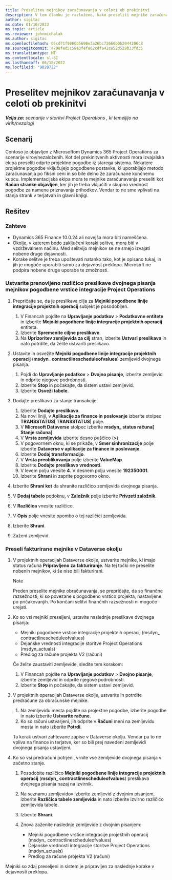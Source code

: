 ```yaml
---
title: Preselitev mejnikov zaračunavanja v celoti ob prekinitvi
description: V tem članku je razloženo, kako preseliti mejnike zaračunavanja s fiksno ceno, ki so bili stranki zaračunani za pogodbe o odprtih projektih pred datumom objave.
author: sigitac
ms.date: 01/10/2022
ms.topic: article
ms.reviewer: johnmichalak
ms.author: sigitac
ms.openlocfilehash: 05cd71f9860b5698e3a26bc72660b0b2044206c8
ms.sourcegitcommit: a798fed5c59e3fefa62cdfa42c852d529b33fd35
ms.translationtype: MT
ms.contentlocale: sl-SI
ms.lasthandoff: 06/18/2022
ms.locfileid: "9028722"
---
```

# <a name="migrate-fully-invoiced-billing-milestones-at-cutover"></a>Preselitev mejnikov zaračunavanja v celoti ob prekinitvi

_**Velja za:** scenarije v storitvi Project Operations , ki temeljijo na virih/nezalogi_

## <a name="scenario"></a>Scenarij

Contoso je objavljen z Microsoftom Dynamics 365 Project Operations za scenarije virov/nezaloženih. Kot del prekinitvenih aktivnosti mora izvajalska ekipa preseliti odprte projektne pogodbe iz starega sistema. Nekatere projektne pogodbe vključujejo pogodbene postavke, ki uporabljajo metodo zaračunavanja po fiksni ceni in so bile delno že zaračunane končnemu kupcu. Implementacijska ekipa mora te mejnike zaračunavanja preseliti kot **Račun stranke objavljen**, ker jih je treba vključiti v skupno vrednost pogodbe za namene priznavanja prihodkov. Vendar to ne sme vplivati na stanja strank v terjatvah in glavni knjigi.

## <a name="solution"></a>Rešitev

### <a name="prerequisites"></a>Zahteve

- Dynamics 365 Finance 10.0.24 ali novejša mora biti nameščena.
- Okolje, v katerem bodo zaključeni koraki selitve, mora biti v vzdrževalnem načinu. Med selitvijo mejnikov se ne smejo izvajati nobene druge dejavnosti.
- Korake selitve je treba upoštevati natanko tako, kot je opisano tukaj, in jih je mogoče uporabiti samo za dejavnost preklopa. Microsoft ne podpira nobene druge uporabe te zmožnosti.

### <a name="create-a-cutover-version-of-the-project-operations-integration-contract-line-milestones-dual-write-map"></a>Ustvarite prenovljeno različico preslikave dvojnega pisanja mejnikov pogodbene vrstice integracije Project Operations 

1. Prepričajte se, da je preslikava cilja za **Mejniki pogodbene linije integracije projektnih operacij** subjekt je posodobljen. 

    1. V Financah pojdite na **Upravljanje podatkov** \> **Podatkovne entitete** in izberite **Mejniki pogodbene linije integracije projektnih operacij** entiteta. 
    2. Izberite **Spremenite ciljne preslikave**. 
    3. Na **Uprizoritev zemljevida za cilj** stran, izberite **Ustvari preslikavo** in nato potrdite, da želite ustvariti preslikavo.

2. Ustavite in osvežite **Mejniki pogodbene linije integracije projektnih operacij** (**msdyn\_ contractlinescheduleofvalues**) zemljevid dvojnega pisanja. 

    1. Pojdi do **Upravljanje podatkov** \> **Dvojno pisanje**, izberite zemljevid in odprite njegove podrobnosti. 
    2. Izberite **Stop** in počakajte, da sistem ustavi zemljevid. 
    3. Izberite **Osveži tabele**.

3. Dodajte preslikavo za stanje transakcije.

    1. Izberite **Dodajte preslikavo**.
    2. Na novi liniji, v **Aplikacije za finance in poslovanje** izberite stolpec **TRANSSTATUS\[ TRANSSTATUS\]** polje.
    3. V **Microsoft Dataverse** stolpec izberite **msdyn\_ status računa\[ Stanje računa\]**.
    4. V **Vrsta zemljevida** izberite desno puščico (**\>**).
    5. V pogovornem oknu, ki se prikaže, v **Smer sinhronizacije** polje izberite **Dataverse v aplikacije za finance in poslovanje**.
    6. Izberite **Dodaj transformacijo**.
    7. V **Vrsta preoblikovanja** polje izberite **ValueMap**.
    8. Izberite **Dodajte preslikavo vrednosti**.
    9. V levem polju vnesite **4**. V desnem polju vnesite **192350001**. 
    10. Izberite **Shrani** in zaprite pogovorno okno.

4. Izberite **Shrani kot** da shranite različico zemljevida dvojnega pisanja. 
5. V **Dodaj tabelo** podoknu, v **Založnik** polje izberite **Privzeti založnik**.
6. V **Različica** vnesite različico.
7. V **Opis** polje vnesite opombo o tej različici zemljevida. 
8. Izberite **Shrani**.
9. Zaženi zemljevid.

### <a name="migrate-invoiced-milestones-to-the-dataverse-environment"></a>Preseli fakturirane mejnike v Dataverse okolju

1. V projektnih operacijah Dataverse okolje, ustvarite mejnike, ki imajo status računa **Pripravljeno za fakturiranje**. Na tej točki ne preselite nobenih mejnikov, ki še niso bili fakturirani.

    > [!NOTE]
    > Preden preselite mejnike obračunavanja, se prepričajte, da so finančne razsežnosti, ki so povezane s pogodbeno vrstico projekta, nastavljene po pričakovanjih. Po končani selitvi finančnih razsežnosti ni mogoče urejati.

2. Ko so vsi mejniki preseljeni, ustavite naslednje preslikave dvojnega pisanja:

    - Mejniki pogodbene vrstice integracije projektnih operacij (msdyn\_ contractlinescheduleofvalues)
    - Dejanske vrednosti integracije storitve Project Operations (msdyn\_actuals)
    - Predlog za račune projekta V2 (računi)

    Če želite zaustaviti zemljevide, sledite tem korakom:

    1. V Financah pojdite na **Upravljanje podatkov** \> **Dvojno pisanje**, izberite zemljevid in odprite njegove podrobnosti.
    2. Izberite **Stop** in počakajte, da sistem ustavi zemljevid.

3. V projektnih operacijah Dataverse okolje, ustvarite in potrdite predračune za obračunske mejnike. 

    1. Na zemljevidu mesta pojdite na projektne pogodbe, izberite pogodbe in nato izberite **Ustvarite račune**.
    2. Ko so računi ustvarjeni, jih odprite v **Računi** meni na zemljevidu mesta in nato izberite **Potrdi**.

    Ta korak ustvari zahtevane zapise v Dataverse okolju. Vendar pa to ne vpliva na finance in terjatve, ker so bili prej navedeni zemljevidi dvojnega pisanja ustavljeni.

4. Ko so vsi predračuni potrjeni, vrnite vse zemljevide dvojnega pisanja v začetno stanje.

    1. Posodobite različico **Mejniki pogodbene linije integracije projektnih operacij** (**msdyn\_ contractlinescheduleofvalues**) preslikava dvojnega pisanja nazaj na izvirnik. 
    2. Na seznamu zemljevidov izberite zemljevid z dvojnim pisanjem, izberite **Različica tabele zemljevida** in nato izberite izvirno različico zemljevida tabele.
    3. Izberite **Shrani**.
    4. Znova zaženite naslednje zemljevide z dvojnim pisanjem:

        - Mejniki pogodbene vrstice integracije projektnih operacij (msdyn\_ contractlinescheduleofvalues)
        - Dejanske vrednosti integracije storitve Project Operations (msdyn\_actuals)
        - Predlog za račune projekta V2 (računi)

Mejniki so zdaj preseljeni in sistem je pripravljen za naslednje korake v dejavnosti preklopa.

